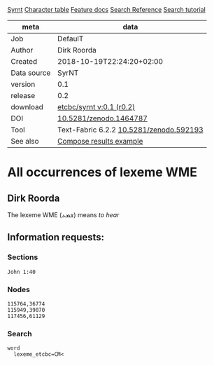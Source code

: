 

<div class="hdlinks">
  <a target="_blank" href="https://github.com/etcbc/syrnt/blob/master/docs/about.md" title="provenance of this corpus">Syrnt</a>
  <a target="_blank" href="https://dans-labs.github.io/text-fabric/Writing/Syriac/" title="Syriac characters and transcriptions">Character table</a>
  <a target="_blank" href="https://github.com/etcbc/syrnt/blob/master/docs/transcription-0.1.md" title="Syrnt feature documentation">Feature docs</a>
  <a target="_blank" href="https://dans-labs.github.io/text-fabric/Api/General/#search-templates" title="Search Templates Introduction and Reference">Search Reference</a>
  <a target="_blank" href="https://nbviewer.jupyter.org/github/etcbc/syrnt/blob/master/tutorial/search.ipynb" title="Search tutorial in Jupyter Notebook">Search tutorial</a>
</div>



meta | data
--- | ---
Job | DefaulT
Author | Dirk Roorda
Created | 2018-10-19T22:24:20+02:00
Data source | SyrNT
version | 0.1
release | 0.2
download   | [etcbc/syrnt v:0.1 (r0.2)](https://github.com/etcbc/syrnt/releases/download/0.2/0.1.zip)
DOI | [10.5281/zenodo.1464787](https://doi.org/10.5281/zenodo.1464787)
Tool | Text-Fabric 6.2.2 [10.5281/zenodo.592193](https://doi.org/10.5281/zenodo.592193)
See also | [Compose results example](https://nbviewer.jupyter.org/github/dans-labs/text-fabric/blob/master/examples/compose.ipynb)


# All occurrences of lexeme WME

## Dirk Roorda

The lexeme WME (ܫܡܥ) means *to hear*

## Information requests:

### Sections

```
John 1:40
```

### Nodes

```
115764,36774
115949,39070
117456,61129
```

### Search

```
word
  lexeme_etcbc=CM<
```
